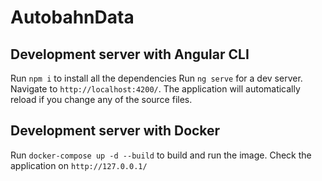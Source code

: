 # AutobahnData

## Development server with Angular CLI

Run `npm i` to install all the dependencies
Run `ng serve` for a dev server. Navigate to `http://localhost:4200/`. The application will automatically reload if you change any of the source files.

## Development server with Docker

Run `docker-compose up -d --build` to build and run the image. Check the application on `http://127.0.0.1/`
